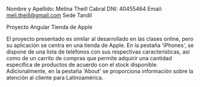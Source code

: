 Nombre y Apellido: Melina Theill Cabral
DNI: 40455464
Email: meli.theill@gmail.com
Sede Tandil

Proyecto Angular Tienda de Apple 

El proyecto presentado es similar al desarrollado en las clases online, pero su aplicación se centra en una tienda de Apple. 
En la pestaña 'iPhones', se dispone de una lista de teléfonos con sus respectivas características, así como de un carrito de compras que
permite adquirir una cantidad específica de productos de acuerdo con el stock disponible. 
Adicionalmente, en la pestaña 'About' se proporciona información sobre la atención al cliente para Latinoamérica.

